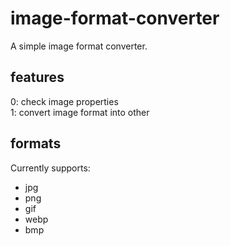 # image-format-converter
A simple image format converter.

## features
0: check image properties<br>
1: convert image format into other

## formats
Currently supports:
- jpg
- png
- gif
- webp
- bmp
